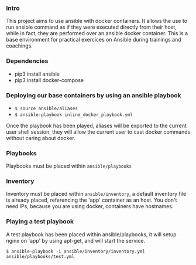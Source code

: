 ### Intro

This project aims to use ansible with docker containers. It allows the use to run ansible command as if they were executed directly from their host, while in fact, they are performed over an ansible docker container.
This is a base environment for practical exercices on Ansible during trainings and coachings.

### Dependencies
* pip3 install ansible
* pip3 install docker-compose

### Deploying our base containers by using an ansible playbook
* `$ source ansible/aliases`
* `$ ansible-playbook inline_docker_playbook.yml`

Once the playbook has been played, aliases will be exported to the current user shell session, they will allow the current user to cast docker commands without caring about docker.

### Playbooks

Playbooks must be placed within `ansible/playbooks`

### Inventory

Inventory must be placed within `ansible/inventory`, a default inventory file is already placed, referencing the 'app' container as an host. You don't need IPs, because you are using docker, containers have hostnames.

### Playing a test playbook

A test playbook has been placed within ansible/playbooks, it will setup nginx on 'app' by using apt-get, and will start the service.

`$ ansible-playbook -i ansible/inventory/inventory.yml  ansible/playbooks/test.yml`
